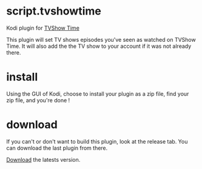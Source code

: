 script.tvshowtime
=================

Kodi plugin for [TVShow Time](http://www.tvshowtime.com)

This plugin will set TV shows episodes you've seen as watched on TVShow Time.
It will also add the the TV show to your account if it was not already there.

install
=======

Using the GUI of Kodi, choose to install your plugin as a zip file, find your
zip file, and you're done !

download
========
If you can't or don't want to build this plugin, look at the release tab.
You can download the last plugin from there.

[Download](here) the latests version.

